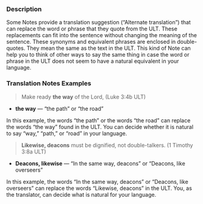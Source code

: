 ### Description

Some Notes provide a translation suggestion (“Alternate translation”) that can replace the word or phrase that they quote from the ULT. These replacements can fit into the sentence without changing the meaning of the sentence. These synonyms and equivalent phrases are enclosed in double-quotes. They mean the same as the text in the ULT. This kind of Note can help you to think of other ways to say the same thing in case the word or phrase in the ULT does not seem to have a natural equivalent in your language.

### Translation Notes Examples

> Make ready **the way** of the Lord, (Luke 3:4b ULT)

* **the way** — “the path” or “the road”

In this example, the words “the path” or the words “the road” can replace the words “the way” found in the ULT. You can decide whether it is natural to say “way,” “path,” or “road” in your language.

> **Likewise, deacons** must be dignified, not double-talkers. (1 Timothy 3:8a ULT)

* **Deacons, likewise** — “In the same way, deacons” or “Deacons, like overseers”

In this example, the words “In the same way, deacons” or “Deacons, like overseers” can replace the words “Likewise, deacons” in the ULT. You, as the translator, can decide what is natural for your language.
